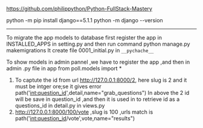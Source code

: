 https://github.com/philippython/Python-FullStack-Mastery

python -m pip install django==5.1.1
python -m django --version




--- 
To migrate the app models to database first register the app in INSTALLED_APPS in setting.py and then run command 
python manage.py makemigrations 
It create file 0001_initial.py in `__pychache__`





To show models in admin pannel ,we have to register the app ,and then in admin .py file in app 
from poll.models import *




1) To captute the id from url http://127.0.0.1:8000/2,
here slug is 2 and it must be intger ore;se it gives error
path('<int:question_id>',detail,name="grab_questions")
In above the 2 id will be save in question_id ,and then it is used in to retrieve id as a questions_id in detail.py in views.py
2) http://127.0.0.1:8000/100/vote   ,slug is 100 ,urls match is path('<int:question_id>/vote',vote,name="results")

